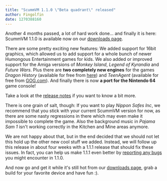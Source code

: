 ```yaml
---
title: "ScummVM 1.1.0 \"Beta quadrant\" released"
author: Fingolfin
date: 1270388160
---
```


Another 4 months passed, a lot of hard work done... and finally it is here: ScummVM 1.1.0 is available now on our [downloads page](/downloads/).

There are some pretty exciting new features: We added support for 16bit graphics, which allowed us to add support for a whole bunch of newer Humongous Entertainment games for kids. We also added or improved support for the Amiga versions of *Monkey Island*, *Legend of Kyrandia* and *Future Wars*. Plus there are **two completely new engines** for the games *Dragon History* (available for free from [here](http://www.ucw.cz/draci-historie/index-en.html)) and *TeenAgent* (available for free from [GOG.com](http://www.gog.com/en/frontpage/?pp=22d200f8670dbdb3e253a90eee5098477c95c23d)). And finally there is now **a port for the Nintendo 64** game console!

Take a look at the [release notes](https://downloads.scummvm.org/frs/scummvm/1.1.0/ReleaseNotes) if you want to know a bit more.

There is one grain of salt, though: If you want to play *Nippon Safes Inc*, we recommend that you stick with your current ScummVM version for now, as there are some nasty regressions in there which may even make it impossible to complete the game. Also the background music in *Pajama Sam 1* isn't working correctly in the Kitchen and Mine areas anymore.

We are not happy about that, but in the end decided that we should not let this hold up the other new cool stuff we added. Instead, we will follow up this release in about four weeks with a 1.1.1 release that should fix these issues. In fact, you can help us make 1.1.1 even better by [reporting any bugs](http://bugs.scummvm.org/) you might encounter in 1.1.0.

And now go and get it while it's still hot from our [downloads page](/downloads/), grab a build for your favorite device and have fun :).
